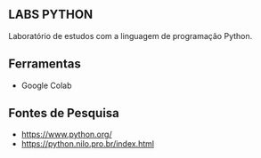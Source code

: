 ## LABS PYTHON

Laboratório de estudos com a linguagem de programação Python.

## Ferramentas
 - Google Colab

## Fontes de Pesquisa
 - https://www.python.org/
 - https://python.nilo.pro.br/index.html
